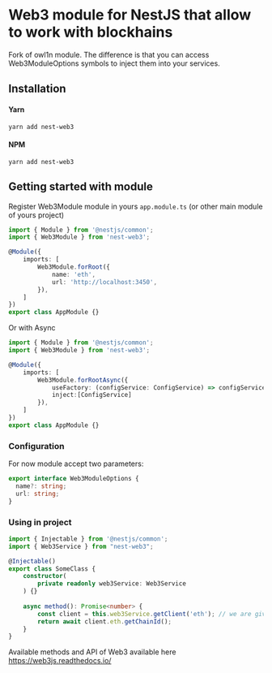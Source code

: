 # Web3 module for NestJS that allow to work with blockhains

Fork of owl1n module. The difference is that you can access Web3ModuleOptions symbols to inject them into your services.

## Installation

#### Yarn
`yarn add nest-web3`

#### NPM
`yarn add nest-web3`

## Getting started with module

Register Web3Module module in yours `app.module.ts` (or other main module of yours project)

```typescript
import { Module } from '@nestjs/common';
import { Web3Module } from 'nest-web3';

@Module({
    imports: [
        Web3Module.forRoot({
            name: 'eth',
            url: 'http://localhost:3450',
        }),
    ]
})
export class AppModule {}

```

Or with Async

```typescript
import { Module } from '@nestjs/common';
import { Web3Module } from 'nest-web3';

@Module({
    imports: [
        Web3Module.forRootAsync({
            useFactory: (configService: ConfigService) => configService.get('web3'),
            inject:[ConfigService]
        }),
    ]
})
export class AppModule {}
```

### Configuration

For now module accept two parameters:

```typescript
export interface Web3ModuleOptions {
  name?: string;
  url: string;
}
```

### Using in project

```typescript
import { Injectable } from '@nestjs/common';
import { Web3Service } from "nest-web3";

@Injectable()
export class SomeClass {
    constructor(
        private readonly web3Service: Web3Service
    ) {}
    
    async method(): Promise<number> {
        const client = this.web3Service.getClient('eth'); // we are give name of client in config file
        return await client.eth.getChainId();
    }
}
```

Available methods and API of Web3 available here https://web3js.readthedocs.io/
